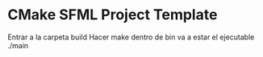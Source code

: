 # CMake SFML Project Template

Entrar a la carpeta build
Hacer make
dentro de bin va a estar el ejecutable
./main
